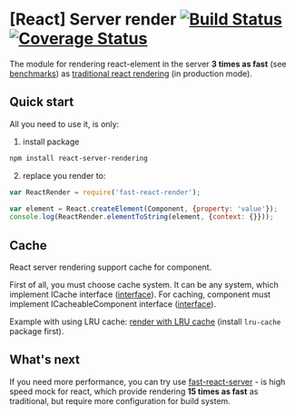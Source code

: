 # [React] Server render [![Build Status](https://travis-ci.org/alt-j/fast-react-render.svg?branch=master)](https://travis-ci.org/alt-j/fast-react-render) [![Coverage Status](https://coveralls.io/repos/github/alt-j/fast-react-render/badge.svg?branch=master)](https://coveralls.io/github/alt-j/fast-react-render?branch=master)

The module for rendering react-element in the server **3 times as fast** (see [benchmarks](https://github.com/alt-j/react-server-benchmark)) as [traditional react rendering](https://facebook.github.io/react/docs/environments.html) (in production mode).

## Quick start

All you need to use it, is only:

1) install package

```sh
npm install react-server-rendering
```

2) replace you render to:

```js
var ReactRender = require('fast-react-render');

var element = React.createElement(Component, {property: 'value'});
console.log(ReactRender.elementToString(element, {context: {}}));
```

## Cache

React server rendering support cache for component.

First of all, you must choose cache system. It can be any system, which implement ICache interface ([interface](src/interfaces/i-cache.js)).
For caching, component must implement ICacheableComponent interface ([interface](src/interfaces/i-cacheable-component.js)).

Example with using LRU cache: [render with LRU cache](examples/cache.js) (install `lru-cache` package first).

## What's next

If you need more performance, you can try use [fast-react-server](https://github.com/alt-j/fast-react-server) - is high speed mock for react, which provide rendering **15 times as fast** as traditional, but require more configuration for build system.
